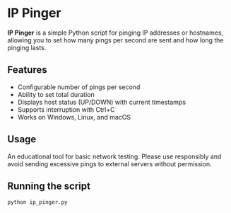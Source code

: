 # IP Pinger

**IP Pinger** is a simple Python script for pinging IP addresses or hostnames, allowing you to set how many pings per second are sent and how long the pinging lasts.

## Features
- Configurable number of pings per second  
- Ability to set total duration  
- Displays host status (UP/DOWN) with current timestamps  
- Supports interruption with Ctrl+C  
- Works on Windows, Linux, and macOS  

## Usage
An educational tool for basic network testing. Please use responsibly and avoid sending excessive pings to external servers without permission.

## Running the script
```bash
python ip_pinger.py
